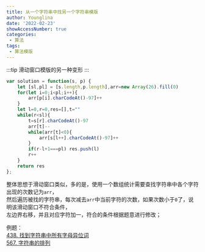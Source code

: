 ```yaml
---
title: 从一个字符串中找另一个字符串模版
author: Younglina
date: '2022-02-23'
showAccessNumber: true
categories:
 - 算法
tags:
 - 算法模版
---
```

:::tip
滑动窗口模版的另一种变形
:::
```javascript
var solution = function(s, p) {
    let [sl,pl] = [s.length,p.length],arr=new Array(26).fill(0)
    for(let i=0;i<pl;i++){
        arr[p[i].charCodeAt()-97]++
    }
    let l=0,r=0,res=[],t=""
    while(r<sl){
        t=s[r].charCodeAt()-97
        arr[t]--
        while(arr[t]<0){
            arr[s[l++].charCodeAt()-97]++
        }
        if(r-l+1===pl) res.push(l)
        r++
    }
    return res
};
```

整体思想于滑动窗口类似，多的是，使用一个数组统计需要查找字符串中各个字符出现的次数记为`arr`，  
然后遍历被找的字符串，每次减去`arr`中当前字符的次数，如果次数小于`0`了，说明该滑动窗口不符合条件，  
左边界右移，并且对应字符加一，符合的条件根据题意进行修改；  

例题：  
[438. 找到字符串中所有字母异位词](https://leetcode-cn.com/problems/find-all-anagrams-in-a-string/)  
[567. 字符串的排列](https://leetcode-cn.com/problems/permutation-in-string/)  
